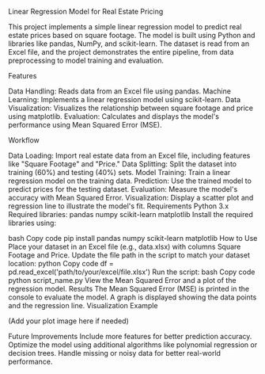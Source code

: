 Linear Regression Model for Real Estate Pricing

This project implements a simple linear regression model to predict real estate prices based on square footage. The model is built using Python and libraries like pandas, NumPy, and scikit-learn. The dataset is read from an Excel file, and the project demonstrates the entire pipeline, from data preprocessing to model training and evaluation.


Features

Data Handling: Reads data from an Excel file using pandas.
Machine Learning: Implements a linear regression model using scikit-learn.
Data Visualization: Visualizes the relationship between square footage and price using matplotlib.
Evaluation: Calculates and displays the model's performance using Mean Squared Error (MSE).

Workflow

Data Loading: Import real estate data from an Excel file, including features like "Square Footage" and "Price."
Data Splitting: Split the dataset into training (60%) and testing (40%) sets.
Model Training: Train a linear regression model on the training data.
Prediction: Use the trained model to predict prices for the testing dataset.
Evaluation: Measure the model's accuracy with Mean Squared Error.
Visualization: Display a scatter plot and regression line to illustrate the model's fit.
Requirements
Python 3.x
Required libraries:
pandas
numpy
scikit-learn
matplotlib
Install the required libraries using:

bash
Copy code
pip install pandas numpy scikit-learn matplotlib
How to Use
Place your dataset in an Excel file (e.g., data.xlsx) with columns Square Footage and Price.
Update the file path in the script to match your dataset location:
python
Copy code
df = pd.read_excel('path/to/your/excel/file.xlsx')
Run the script:
bash
Copy code
python script_name.py
View the Mean Squared Error and a plot of the regression model.
Results
The Mean Squared Error (MSE) is printed in the console to evaluate the model.
A graph is displayed showing the data points and the regression line.
Visualization Example

(Add your plot image here if needed)

Future Improvements
Include more features for better prediction accuracy.
Optimize the model using additional algorithms like polynomial regression or decision trees.
Handle missing or noisy data for better real-world performance.
